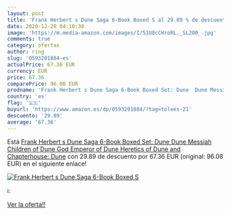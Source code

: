 ```yaml
---
layout: post
title: 'Frank Herbert s Dune Saga 6-Book Boxed S al 29.89 % de descuento'
date: 2020-12-20 04:10:38
image: 'https://m.media-amazon.com/images/I/51U8cCHroRL._SL200_.jpg'
comments: true
category: ofertas
author: ring
slug: '0593201884-es'
actualPrice: 67.36 EUR
currency: EUR
price: 67.36
comparePrice: 96.08 EUR
prodname: 'Frank Herbert s Dune Saga 6-Book Boxed Set: Dune  Dune Messiah  Children of Dune  God Emperor of Dune  Heretics of Dune  and Chapterhouse: Dune'
country: 'es'
flag: '🇪🇸'
buyurl: 'https://www.amazon.es/dp/0593201884/?tag=tolees-21'
descuento: '29.89'
average: '67.36'
---
```


Está [Frank Herbert s Dune Saga 6-Book Boxed Set: Dune  Dune Messiah  Children of Dune  God Emperor of Dune  Heretics of Dune  and Chapterhouse: Dune](https://www.amazon.es/dp/0593201884/?tag=tolees-21) con 29.89 de descuento por 67.36 EUR (original: 96.08 EUR) en el siguiente enlace!

[![Frank Herbert s Dune Saga 6-Book Boxed S](https://m.media-amazon.com/images/I/51U8cCHroRL._SL200_.jpg)](https://www.amazon.es/dp/0593201884/?tag=tolees-21)

ℹ️:


[Ver la oferta!!](https://www.amazon.es/dp/0593201884/?tag=tolees-21)

